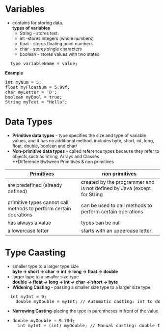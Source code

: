 # Variables 
+ contains for storing data.<br/>
**types of variables**<br/>
  + String - stores text.<br/>
  + int -stores integers (whole numbers)<br/>
  + float - stores floating point numbers.<br/>
  + char - stores single characters<br/>
  + boolean - stores values with two states<br/>
<pre>
  type variableName = value; 
</pre>
**Example**
<pre>
int myNum = 5;
float myFloatNum = 5.99f;
char myLetter = 'D';
boolean myBool = true;
String myText = "Hello";
</pre>
# Data Types 
+ **Primitive data types** - type specifies the size and type of variable values, and it has no additional method. includes byte, short, int, long, float, double, boolean and char/<br/>
+ **Non-primitive data types** - called reference types because they refer to objects,such as String, Arrays and Classes<br/>
**Difference Bwtween Primitives & non primitives
  
| Primitives    | non primitives |
| ------------- | ------------- |
| are predefined (already defined)  | created by the programmer and is not defined by Java (except for String  |
|primitive types cannot call methods to perform certain operations   |can be used to call methods to perform certain operations |
|has always a value |types can be null|
|a lowercase letter|starts with an uppercase letter.|<br/>

# Type Caasting 
+ smaller type to a larger type size<br/>
**byte -> short -> char -> int -> long -> float -> double<br/>**
+ larger type to a smaller size type<br/>
**double -> float -> long -> int -> char -> short -> byte<br/>**
+ **Widening Casting** - passing a smaller size type to a larger size type<br/>
<pre>
  int myInt = 9;
    double myDouble = myInt; // Automatic casting: int to double
</pre>
+ **Narrowing Casting**-placing the type in parentheses in front of the value.
+ <pre>
  double myDouble = 9.78d;
    int myInt = (int) myDouble; // Manual casting: double to in
</pre>
